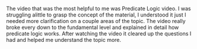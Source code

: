 The video that was the most helpful to me was Predicate Logic video. I was struggling alittle to grasp the concept of the material, 
I understood it just I needed more clarification on a couple areas of the topic. The video really broke every down to the fundamental level
 and explained in detail how predicate logic works. After watching the video it cleared up the questions I had and helped me understand
 the topic more. 

